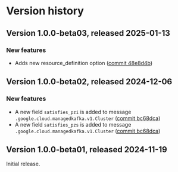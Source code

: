 # Version history

## Version 1.0.0-beta03, released 2025-01-13

### New features

- Adds new resource_definition option ([commit 48e8d4b](https://github.com/googleapis/google-cloud-dotnet/commit/48e8d4bcd05be9ef6865a1ef94ce4429111f1e3d))

## Version 1.0.0-beta02, released 2024-12-06

### New features

- A new field `satisfies_pzi` is added to message `.google.cloud.managedkafka.v1.Cluster` ([commit bc68dca](https://github.com/googleapis/google-cloud-dotnet/commit/bc68dcac588b1123d9326d57b3baa2b0916c5cbc))
- A new field `satisfies_pzs` is added to message `.google.cloud.managedkafka.v1.Cluster` ([commit bc68dca](https://github.com/googleapis/google-cloud-dotnet/commit/bc68dcac588b1123d9326d57b3baa2b0916c5cbc))

## Version 1.0.0-beta01, released 2024-11-19

Initial release.
